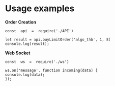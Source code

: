 # Usage examples

**Order Creation**
```
const  api  =  require('./API')

let result = api.buyLimitOrder('algo_thb', 1, 8)
console.log(result);
```


**Web Socket**
~~~
const  ws  =  require('./ws')

ws.on('message', function incoming(data) {
console.log(data);
});
~~~
